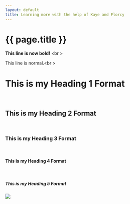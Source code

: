 ```yaml
---
layout: default
title: Learning more with the help of Kaye and Florcy
---
```


{{ page.title }}
================

<b> This line is now bold!</b> <br \>




This line is normal.<br \>

<h1> This is my Heading 1 Format</h1><br />
<h2> This is my Heading 2 Format</h2><br />
<h3> This is my Heading 3 Format</h3><br />
<h4> This is my Heading 4 Format</h4><br />
<h5> This is my Heading 5 Format</h5>

![](http://karahmel.github.io/Blog/images/Lews.jpg)
